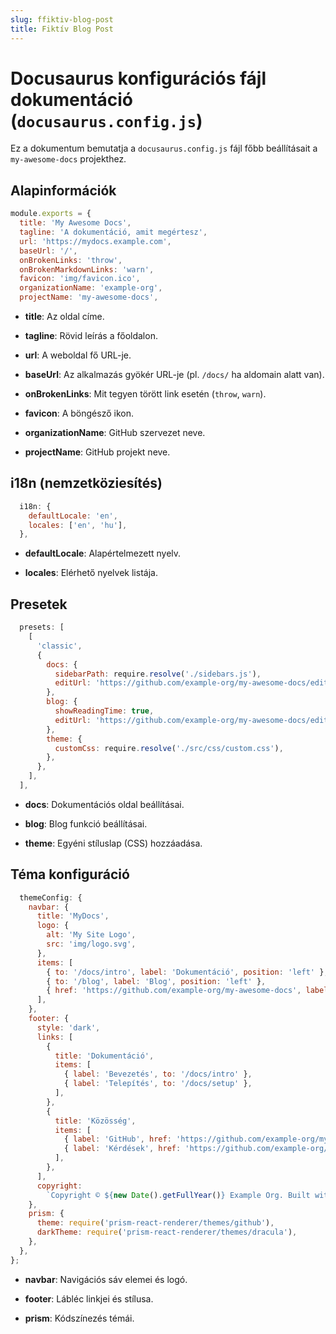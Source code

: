 ```yaml
---
slug: ffiktiv-blog-post
title: Fiktív Blog Post
---
```


# Docusaurus konfigurációs fájl dokumentáció (`docusaurus.config.js`)

Ez a dokumentum bemutatja a `docusaurus.config.js` fájl főbb beállításait a `my-awesome-docs` projekthez.

<!-- truncate -->

## Alapinformációk

```js
module.exports = {
  title: 'My Awesome Docs',
  tagline: 'A dokumentáció, amit megértesz',
  url: 'https://mydocs.example.com',
  baseUrl: '/',
  onBrokenLinks: 'throw',
  onBrokenMarkdownLinks: 'warn',
  favicon: 'img/favicon.ico',
  organizationName: 'example-org',
  projectName: 'my-awesome-docs',

```

-   **title**: Az oldal címe.
    
-   **tagline**: Rövid leírás a főoldalon.
    
-   **url**: A weboldal fő URL-je.
    
-   **baseUrl**: Az alkalmazás gyökér URL-je (pl. `/docs/` ha aldomain alatt van).
    
-   **onBrokenLinks**: Mit tegyen törött link esetén (`throw`, `warn`).
    
-   **favicon**: A böngésző ikon.
    
-   **organizationName**: GitHub szervezet neve.
    
-   **projectName**: GitHub projekt neve.

## i18n (nemzetköziesítés)

```js
  i18n: {
    defaultLocale: 'en',
    locales: ['en', 'hu'],
  },

```

-   **defaultLocale**: Alapértelmezett nyelv.
    
-   **locales**: Elérhető nyelvek listája.
    

## Presetek

```js
  presets: [
    [
      'classic',
      {
        docs: {
          sidebarPath: require.resolve('./sidebars.js'),
          editUrl: 'https://github.com/example-org/my-awesome-docs/edit/main/',
        },
        blog: {
          showReadingTime: true,
          editUrl: 'https://github.com/example-org/my-awesome-docs/edit/main/blog/',
        },
        theme: {
          customCss: require.resolve('./src/css/custom.css'),
        },
      },
    ],
  ],

```

-   **docs**: Dokumentációs oldal beállításai.
    
-   **blog**: Blog funkció beállításai.
    
-   **theme**: Egyéni stíluslap (CSS) hozzáadása.
    

## Téma konfiguráció

```js
  themeConfig: {
    navbar: {
      title: 'MyDocs',
      logo: {
        alt: 'My Site Logo',
        src: 'img/logo.svg',
      },
      items: [
        { to: '/docs/intro', label: 'Dokumentáció', position: 'left' },
        { to: '/blog', label: 'Blog', position: 'left' },
        { href: 'https://github.com/example-org/my-awesome-docs', label: 'GitHub', position: 'right' },
      ],
    },
    footer: {
      style: 'dark',
      links: [
        {
          title: 'Dokumentáció',
          items: [
            { label: 'Bevezetés', to: '/docs/intro' },
            { label: 'Telepítés', to: '/docs/setup' },
          ],
        },
        {
          title: 'Közösség',
          items: [
            { label: 'GitHub', href: 'https://github.com/example-org/my-awesome-docs' },
            { label: 'Kérdések', href: 'https://github.com/example-org/my-awesome-docs/issues' },
          ],
        },
      ],
      copyright:
        `Copyright © ${new Date().getFullYear()} Example Org. Built with Docusaurus.`,
    },
    prism: {
      theme: require('prism-react-renderer/themes/github'),
      darkTheme: require('prism-react-renderer/themes/dracula'),
    },
  },
};

```

-   **navbar**: Navigációs sáv elemei és logó.
    
-   **footer**: Lábléc linkjei és stílusa.
    
-   **prism**: Kódszínezés témái.